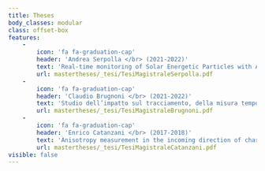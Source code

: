 ```yaml
---
title: Theses
body_classes: modular
class: offset-box
features:
    -
        icon: 'fa fa-graduation-cap'
        header: 'Andrea Serpolla </br> (2021-2022)'
        text: 'Real-time monitoring of Solar Energetic Particles with Alpha Magnetic Spectrometer on the International Space Station'
        url: mastertheses/_tesi/TesiMagistraleSerpolla.pdf
    -
        icon: 'fa fa-graduation-cap'
        header: 'Claudio Brugnoni </br> (2021-2022)'
        text: 'Studio dell’impatto sul tracciamento, della misura temporale nel Plastic Scintillator Detector dell’esperimento HERD'
        url: mastertheses/_tesi/TesiMagistraleBrugnoni.pdf
    -
        icon: 'fa fa-graduation-cap'
        header: 'Enrico Catanzani </br> (2017-2018)'
        text: 'Anisotropy measurement in the incoming direction of charged cosmic rays with DAMPE experiment'
        url: mastertheses/_tesi/TesiMagistraleCatanzani.pdf
visible: false
---
```



